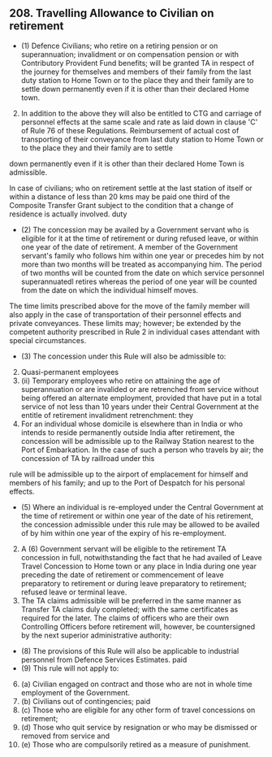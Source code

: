 ## 208. Travelling Allowance to Civilian on retirement

- (1) Defence Civilians; who retire on a retiring pension or on superannuation; invalidment or on compensation pension or with Contributory Provident Fund benefits; will be granted TA in respect of the journey for themselves and members of their family from the last duty station to Home Town or to the place they and their family are to settle down permanently even if it is other than their declared Home town.
2. In addition to the above they will also be entitled to CTG and carriage of personnel effects at the same scale and rate as laid down in clause 'C' of Rule 76 of these Regulations. Reimbursement of actual cost of transporting of their conveyance from last duty station to Home Town or to the place they and their family are to settle

down permanently even if it is other than their declared Home Town is admissible.

In case of civilians; who on retirement settle at the last station of itself or within a distance of less than 20 kms may be paid one third of the Composite Transfer Grant subject to the condition that a change of residence is actually involved. duty

- (2) The concession may be availed by a Government servant who is eligible for it at the time of retirement or during refused leave, or within one year of the date of retirement. A member of the Government servant's family who follows him within one year or precedes him by not more than two months will be treated as accompanying him. The period of two months will be counted from the date on which service personnel superannuatedl retires whereas the period of one year will be counted from the date on which the individual himself moves.

The time limits prescribed above for the move of the family member will also apply in the case of transportation of their personnel effects and private conveyances. These limits may; however; be extended by the competent authority prescribed in Rule 2 in individual cases attendant with special circumstances.

- (3) The concession under this Rule will also be admissible to:
2. Quasi-permanent employees
3. (ii)   Temporary employees who retire on attaining the age of superannuation or are invalided or are retrenched from service without   being offered an alternate employment, provided that have put in a total service of not less than 10 years under their Central Government at the entitle of retirement invalidment retrenchment: they
4. For an individual whose domicile is elsewhere than in India or who intends to reside permanently outside India after retirement, the concession will be admissible up to the Railway Station nearest to the Port of Embarkation. In the case of such a person who travels by air; the concession of TA by raillroad under this

rule will be admissible up to the airport of emplacement for himself and members of his family; and up to the Port of Despatch for his personal effects.

- (5) Where an individual is re-employed under the Central Government at the time of retirement or within one year of the date of his retirement, the concession admissible under this rule may be allowed to be availed of by him within one year of the expiry of his re-employment.
2. A (6) Government servant will be eligible to the retirement TA concession in full, notwithstanding the fact that he had availed of Leave Travel Concession to Home town or any place in India during one year preceding the date of retirement or commencement of leave preparatory to retirement or during leave preparatory to retirement; refused leave or terminal leave.
3. The TA claims admissible will be preferred in the same manner as Transfer TA claims duly completed; with the same certificates as required for the later. The claims of officers who are their own Controlling Officers before retirement will, however, be countersigned by the next superior administrative authority:
- (8) The provisions of this Rule will also be applicable to industrial personnel from Defence Services Estimates. paid
- (9) This rule will not apply to:
6. (a) Civilian engaged on contract and those who are not in whole time employment of the Government.
7. (b) Civilians out of contingencies; paid
8. (c)   Those who are eligible for any other form of travel concessions on retirement;
9. (d)  Those who quit service by resignation or who may be dismissed or removed from service and
10. (e) Those who are compulsorily retired as a measure of punishment.
